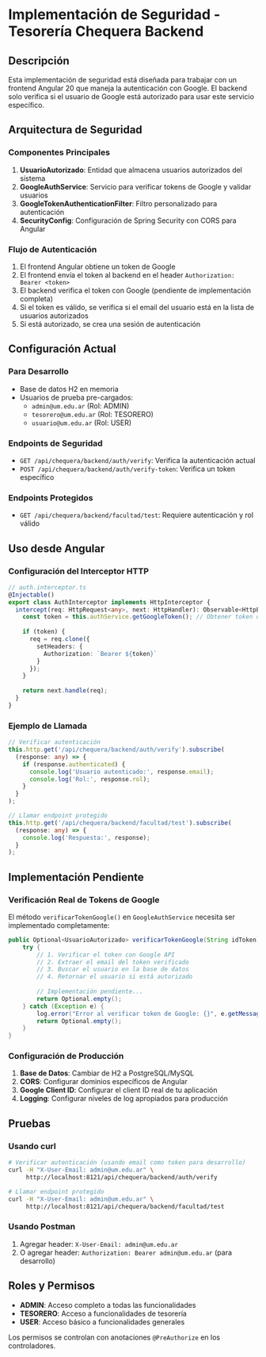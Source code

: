 # Implementación de Seguridad - Tesorería Chequera Backend

## Descripción

Esta implementación de seguridad está diseñada para trabajar con un frontend Angular 20 que maneja la autenticación con Google. El backend solo verifica si el usuario de Google está autorizado para usar este servicio específico.

## Arquitectura de Seguridad

### Componentes Principales

1. **UsuarioAutorizado**: Entidad que almacena usuarios autorizados del sistema
2. **GoogleAuthService**: Servicio para verificar tokens de Google y validar usuarios
3. **GoogleTokenAuthenticationFilter**: Filtro personalizado para autenticación
4. **SecurityConfig**: Configuración de Spring Security con CORS para Angular

### Flujo de Autenticación

1. El frontend Angular obtiene un token de Google
2. El frontend envía el token al backend en el header `Authorization: Bearer <token>`
3. El backend verifica el token con Google (pendiente de implementación completa)
4. Si el token es válido, se verifica si el email del usuario está en la lista de usuarios autorizados
5. Si está autorizado, se crea una sesión de autenticación

## Configuración Actual

### Para Desarrollo

- Base de datos H2 en memoria
- Usuarios de prueba pre-cargados:
  - `admin@um.edu.ar` (Rol: ADMIN)
  - `tesorero@um.edu.ar` (Rol: TESORERO)
  - `usuario@um.edu.ar` (Rol: USER)

### Endpoints de Seguridad

- `GET /api/chequera/backend/auth/verify`: Verifica la autenticación actual
- `POST /api/chequera/backend/auth/verify-token`: Verifica un token específico

### Endpoints Protegidos

- `GET /api/chequera/backend/facultad/test`: Requiere autenticación y rol válido

## Uso desde Angular

### Configuración del Interceptor HTTP

```typescript
// auth.interceptor.ts
@Injectable()
export class AuthInterceptor implements HttpInterceptor {
  intercept(req: HttpRequest<any>, next: HttpHandler): Observable<HttpEvent<any>> {
    const token = this.authService.getGoogleToken(); // Obtener token de Google
    
    if (token) {
      req = req.clone({
        setHeaders: {
          Authorization: `Bearer ${token}`
        }
      });
    }
    
    return next.handle(req);
  }
}
```

### Ejemplo de Llamada

```typescript
// Verificar autenticación
this.http.get('/api/chequera/backend/auth/verify').subscribe(
  (response: any) => {
    if (response.authenticated) {
      console.log('Usuario autenticado:', response.email);
      console.log('Rol:', response.rol);
    }
  }
);

// Llamar endpoint protegido
this.http.get('/api/chequera/backend/facultad/test').subscribe(
  (response: any) => {
    console.log('Respuesta:', response);
  }
);
```

## Implementación Pendiente

### Verificación Real de Tokens de Google

El método `verificarTokenGoogle()` en `GoogleAuthService` necesita ser implementado completamente:

```java
public Optional<UsuarioAutorizado> verificarTokenGoogle(String idToken) {
    try {
        // 1. Verificar el token con Google API
        // 2. Extraer el email del token verificado
        // 3. Buscar el usuario en la base de datos
        // 4. Retornar el usuario si está autorizado
        
        // Implementación pendiente...
        return Optional.empty();
    } catch (Exception e) {
        log.error("Error al verificar token de Google: {}", e.getMessage());
        return Optional.empty();
    }
}
```

### Configuración de Producción

1. **Base de Datos**: Cambiar de H2 a PostgreSQL/MySQL
2. **CORS**: Configurar dominios específicos de Angular
3. **Google Client ID**: Configurar el client ID real de tu aplicación
4. **Logging**: Configurar niveles de log apropiados para producción

## Pruebas

### Usando curl

```bash
# Verificar autenticación (usando email como token para desarrollo)
curl -H "X-User-Email: admin@um.edu.ar" \
     http://localhost:8121/api/chequera/backend/auth/verify

# Llamar endpoint protegido
curl -H "X-User-Email: admin@um.edu.ar" \
     http://localhost:8121/api/chequera/backend/facultad/test
```

### Usando Postman

1. Agregar header: `X-User-Email: admin@um.edu.ar`
2. O agregar header: `Authorization: Bearer admin@um.edu.ar` (para desarrollo)

## Roles y Permisos

- **ADMIN**: Acceso completo a todas las funcionalidades
- **TESORERO**: Acceso a funcionalidades de tesorería
- **USER**: Acceso básico a funcionalidades generales

Los permisos se controlan con anotaciones `@PreAuthorize` en los controladores. 